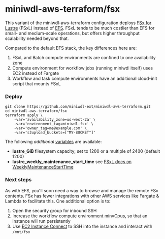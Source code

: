 # miniwdl-aws-terraform/fsx

This variant of the miniwdl-aws-terraform configuration deploys [FSx for Lustre](https://aws.amazon.com/fsx/lustre/) (FSxL) instead of [EFS](https://aws.amazon.com/efs/). FSxL tends to be much costlier than EFS for small- and medium-scale operations, but offers higher throughput scalability needed beyond that.

Compared to the default EFS stack, the key differences here are:

1. FSxL and Batch compute environments are confined to one availability zone
2. Compute environment for workflow jobs (running miniwdl itself) uses EC2 instead of Fargate
3. Workflow and task compute environments have an additional cloud-init script that mounts FSxL

### Deploy

```
git clone https://github.com/miniwdl-ext/miniwdl-aws-terraform.git
cd miniwdl-aws-terraform/fsx
terraform apply \
    -var='availability_zone=us-west-2a' \
    -var='environment_tag=miniwdl-fsx' \
    -var='owner_tag=me@example.com' \
    -var='s3upload_buckets=["MY-BUCKET"]'
```

The following *additional* [variables](variables.tf) are available:

* **lustre_GiB** filesystem capacity; set to 1200 or a multiple of 2400 (default 1200)
* **lustre_weekly_maintenance_start_time** see [FSxL docs on WeeklyMaintenanceStartTime](https://docs.aws.amazon.com/fsx/latest/APIReference/API_UpdateFileSystemLustreConfiguration.html)

### Next steps

As with EFS, you'll soon need a way to browse and manage the remote FSx contents. FSx has fewer integrations with other AWS services like Fargate & Lambda to facilitate this. One additional option is to:

1. Open the security group for inbound SSH
2. Increase the workflow compute environment minvCpus, so that an instance will run persistently
3. Use [EC2 Instance Connect](https://docs.aws.amazon.com/AWSEC2/latest/UserGuide/ec2-instance-connect-methods.html#connect-options) to SSH into the instance and interact with `/mnt/fsx`
